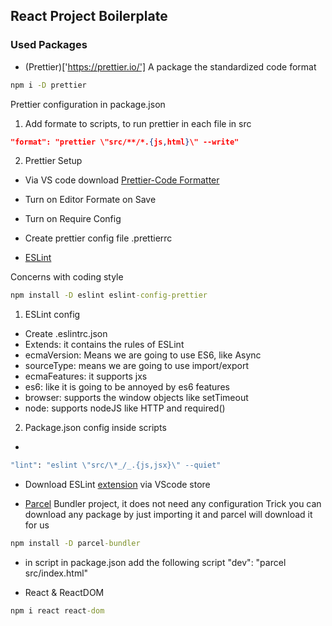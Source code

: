 ## React Project Boilerplate

### Used Packages

- (Prettier)['https://prettier.io/']
  A package the standardized code format

```cmd
npm i -D prettier
```

Prettier configuration in package.json

1. Add formate to scripts, to run prettier in each file in src

```json
"format": "prettier \"src/**/*.{js,html}\" --write"
```

2. Prettier Setup

- Via VS code download [Prettier-Code Formatter](https://marketplace.visualstudio.com/items?itemName=esbenp.prettier-vscode#:~:text=Prettier%20Formatter%20for%20Visual%20Studio,account%2C%20wrapping%20code%20when%20necessary.)

- Turn on Editor Formate on Save
- Turn on Require Config
- Create prettier config file .prettierrc

* [ESLint](https://eslint.org/)

Concerns with coding style

```cmd
npm install -D eslint eslint-config-prettier
```

1. ESLint config

- Create .eslintrc.json
- Extends: it contains the rules of ESLint
- ecmaVersion: Means we are going to use ES6, like Async
- sourceType: means we are going to use import/export
- ecmaFeatures: it supports jxs
- es6: like it is going to be annoyed by es6 features
- browser: supports the window objects like setTimeout
- node: supports nodeJS like HTTP and required()

2. Package.json config
   inside scripts

-

```cmd
"lint": "eslint \"src/\*_/_.{js,jsx}\" --quiet"
```

- Download ESLint [extension](https://marketplace.visualstudio.com/items?itemName=dbaeumer.vscode-eslint) via VScode store

* [Parcel](https://parceljs.org/)
  Bundler project, it does not need any configuration
  Trick you can download any package by just importing it
  and parcel will download it for us

```cmd
npm install -D parcel-bundler
```

- in script in package.json add the following script "dev": "parcel src/index.html"

* React & ReactDOM

```cmd
npm i react react-dom
```
